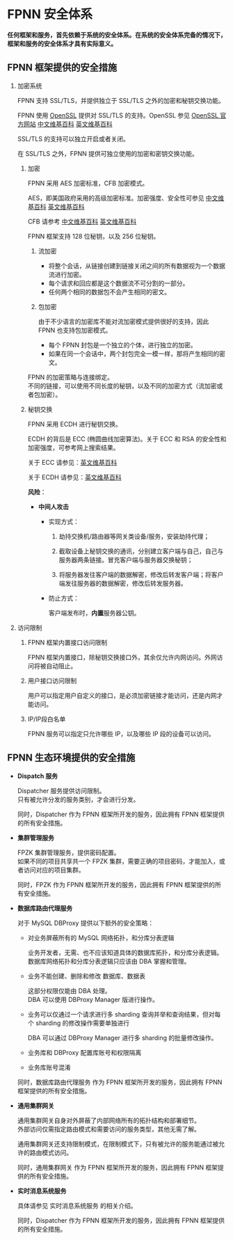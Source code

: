 # FPNN 安全体系

**任何框架和服务，首先依赖于系统的安全体系。在系统的安全体系完备的情况下，框架和服务的安全体系才具有实际意义。**

## FPNN 框架提供的安全措施

1. 加密系统

	FPNN 支持 SSL/TLS，并提供独立于 SSL/TLS 之外的加密和秘钥交换功能。

	FPNN 使用 [OpenSSL](https://www.openssl.org) 提供对 SSL/TLS 的支持。OpenSSL 参见 [OpenSSL 官方网站](https://www.openssl.org) [中文维基百科](https://baike.baidu.com/item/openssl) [英文维基百科](https://en.wikipedia.org/wiki/OpenSSL)

	SSL/TLS 的支持可以独立开启或者关闭。

	在 SSL/TLS 之外，FPNN 提供可独立使用的加密和密钥交换功能。

	1. 加密

		FPNN 采用 AES 加密标准，CFB 加密模式。

		AES，即美国政府采用的高级加密标准。加密强度、安全性可参见 [中文维基百科](https://zh.wikipedia.org/wiki/高级加密标准) [英文维基百科](https://en.wikipedia.org/wiki/Advanced_Encryption_Standard)

		CFB 请参考 [中文维基百科](https://zh.wikipedia.org/wiki/分组密码工作模式) [英文维基百科](https://en.wikipedia.org/wiki/Block_cipher_mode_of_operation)

		FPNN 框架支持 128 位秘钥，以及 256 位秘钥。

		1. 流加密

			+ 将整个会话，从链接创建到链接关闭之间的所有数据视为一个数据流进行加密。
			+ 每个请求和回应都是这个数据流不可分割的一部分。
			+ 任何两个相同的数据包不会产生相同的密文。

		1. 包加密

			由于不少语言的加密库不能对流加密模式提供很好的支持，因此 FPNN 也支持包加密模式。

			+ 每个 FPNN 封包是一个独立的个体，进行独立的加密。
			+ 如果在同一个会话中，两个封包完全一模一样，那将产生相同的密文。

		FPNN 的加密策略与连接绑定。  
		不同的链接，可以使用不同长度的秘钥，以及不同的加密方式（流加密或者包加密）。


	1. 秘钥交换

		FPNN 采用 ECDH 进行秘钥交换。

		ECDH 的背后是 ECC (椭圆曲线加密算法)。关于 ECC 和 RSA 的安全性和加密强度，可参考网上搜索结果。

		关于 ECC 请参见：[英文维基百科](https://en.wikipedia.org/wiki/Elliptic-curve_cryptography)

		关于 ECDH 请参见：[英文维基百科](https://en.wikipedia.org/wiki/Elliptic-curve_Diffie–Hellman)


		**风险**：

		+ **中间人攻击**

			- 实现方式：

				1. 劫持交换机/路由器等网关类设备/服务，安装劫持代理；

				1. 截取设备上秘钥交换的通讯，分别建立客户端与自己，自己与服务器两条链接。冒充客户端与服务器交换秘钥；

				1. 将服务器发往客户端的数据解密，修改后转发客户端；将客户端发往服务器的数据解密，修改后转发服务器。

			- 防止方式：

				客户端发布时，**内置**服务器公钥。

1. 访问限制

	1. FPNN 框架内置接口访问限制

		FPNN 框架内置接口，除秘钥交换接口外，其余仅允许内网访问。外网访问将被自动阻止。

	1. 用户接口访问限制

		用户可以指定用户自定义的接口，是必须加密链接才能访问，还是内网才能访问。

	1. IP/IP段白名单

		FPNN 服务可以指定只允许哪些 IP，以及哪些 IP 段的设备可以访问。



## FPNN 生态环境提供的安全措施

* **Dispatch 服务**

	Dispatcher 服务提供访问限制。  
	只有被允许分发的服务类别，才会进行分发。

	同时，Dispatcher 作为 FPNN 框架所开发的服务，因此拥有 FPNN 框架提供的所有安全措施。

* **集群管理服务**

	FPZK 集群管理服务，提供密码配置。  
	如果不同的项目共享共一个 FPZK 集群，需要正确的项目密码，才能加入，或者访问对应的项目集群。

	同时，FPZK 作为 FPNN 框架所开发的服务，因此拥有 FPNN 框架提供的所有安全措施。


* **数据库路由代理服务**

	对于 MySQL DBProxy 提供以下额外的安全策略：

	+ 对业务屏蔽所有的 MySQL 网络拓扑，和分库分表逻辑

		业务开发者，无需、也不应该知道具体的数据库拓扑，和分库分表逻辑。  
		数据库网络拓扑和分库分表逻辑只应该由 DBA 掌握和管理。

	+ 业务不能创建、删除和修改 数据库、数据表

		这部分权限仅能由 DBA 处理。  
		DBA 可以使用 DBProxy Manager 版进行操作。

	+ 业务可以仅通过一个请求进行多 sharding 查询并举和查询结果，但对每个 sharding 的修改操作需要单独进行

		DBA 可以通过 DBProxy Manager 进行多 sharding 的批量修改操作。

	+ 业务库和 DBProxy 配置库账号和权限隔离
	+ 业务库账号混淆

	同时，数据库路由代理服务 作为 FPNN 框架所开发的服务，因此拥有 FPNN 框架提供的所有安全措施。



* **通用集群网关**

	通用集群网关自身对外屏蔽了内部网络所有的拓扑结构和部署细节。  
	外部访问仅需指定路由模式和需要访问的服务类型，其他无需了解。

	通用集群网关还支持限制模式，在限制模式下，只有被允许的服务能通过被允许的路由模式访问。

	同时，通用集群网关 作为 FPNN 框架所开发的服务，因此拥有 FPNN 框架提供的所有安全措施。


* **实时消息系统服务**

	具体请参见 实时消息系统服务 的相关介绍。

	同时，Dispatcher 作为 FPNN 框架所开发的服务，因此拥有 FPNN 框架提供的所有安全措施。
